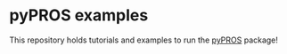 pyPROS examples
===============

This repository holds tutorials and examples to run the [pyPROS](https://github.com/meteocat/pymica) package!